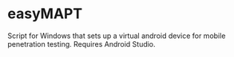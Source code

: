 # easyMAPT
Script for Windows that sets up a virtual android device for mobile penetration testing. Requires Android Studio.
